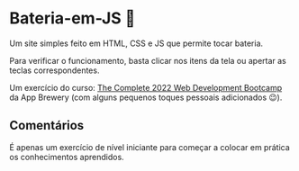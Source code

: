# Bateria-em-JS 🥁

Um site simples feito em HTML, CSS e JS que permite tocar bateria.

Para verificar o funcionamento, basta clicar nos itens da tela ou apertar as teclas correspondentes.

Um exercício do curso: [The Complete 2022 Web Development Bootcamp](https://www.udemy.com/course/the-complete-web-development-bootcamp/) da App Brewery (com alguns pequenos toques pessoais adicionados 😉).

## Comentários

É apenas um exercício de nível iniciante para começar a colocar em prática os conhecimentos aprendidos.


